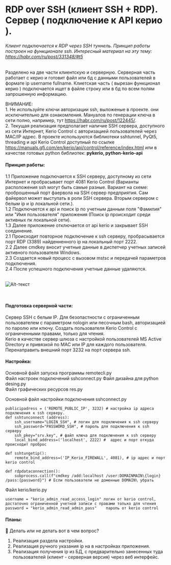 
# RDP over SSH  (клиент SSH + RDP). Сервер ( подключение к API керио ).
###### Клиент подключается к RDP через SSH туннель. Принцип работы построен на функционале ssh. Интересный материал на эту тему: https://habr.com/ru/post/331348/#t5

Разделено на две части клиентскую и серверную. Серверная часть работает с керио и готовит файл или бд с данными пользователей в формате ip username fullname.
Клиетская часть ( вырезан функционал керио ) подключается ищет в файле строку или в бд по всем полям запрошенную информацию.


ВНИМАНИЕ:   
    1. Не используйте ключи авторизации ssh, выложеные в проекте. они исключительно для ознакомления. Мануалов по генерации ключа в сети полно, например, тут https://habr.com/ru/post/122445/.    
    2. Текущая реализация предполагает наличие SSH сервера, доступного из сети Интернет, Kerio Control с авторизацией пользователей через MAC/IP адрес. 
В проекте используются библиотеки sshtunnel, PyQt5, threading и api Kerio Control доступный по ссылке https://manuals.gfi.com/en/kerio/api/control/reference/index.html или в качестве готовых python библиотек: **pykerio, python-kerio-api**

#### Принцип работы:    
1.1 Приложение подключается к SSH серверу, доступному из сети Интернет и пробрасывает порт 4081 Kerio Control (Варианты расположения ssh могут быть самые разные. Вариант на схеме: проброшенный порт фаервола на SSH сервер предприятия. Сам файервол может выступать в роли SSH сервера. Вторым сервером с белым ip и ip локальной сети.).     
1.2  Подключается к api и поиск ip по учетным данным поля "Фамилия" или "Имя пользователя" приложения (Поиск ip происходит среди активных пк локальной сети).<br>
1.3  Далее приложение отключается от api kerio и закрывает SSH соединение.<br>
2.1  Происходит повторное подключение к ssh серверу, пробрасывается порт RDP (3389) найденненного ip на локальный порт 2222.<br>
2.2  Далее cmdkey вносит учетные данные в диспетчер учетных записей активного пользователя Windows.<br>
2.3  Создается новый процесс с вызовом mstsc и передачей параметров подключения.<br>
2.4  После успешного подключения учетные данные удаляются.<br>
<br>    

![Alt-текст](https://github.com/sor88/rdpoverssh/blob/master/map.png?raw=true)

<br>


#### Подготовка серверной части:    
Сервер SSH с белым IP. Для безопастности с ограниченным пользователем с параметром nologin или песочным bash, авторизацией по паролю или ключу. 
Создать пользователя Kerio Control с ограниченными правами, только для чтения.  
Kerio в качестве сервер шлюза с настройкой пользователей MS Active Directory и привязкой по MAC или IP для каждого пользователя.    
Перенаправить внешний порт 3232 на порт сервера ssh. 

#### Настройка:

Основной файл запуска программы remotecli.py    
Файл настроек подключений sshconnect.py 
Файл дизайна для python desing.py   
Файл графических ресурсов res.py    

Основной файл настройки подключения sshconnect.py   

```
publicipadress = ('REMOTE_PUBLIC_IP', 3232) # настройка ip адреса подключения к ssh серверу.
def sshtunconnect (address):
    ssh_username="LOGIN_SSH", # логин для подключения к ssh серверу 
    ssh_password="PASSWORD_SSH", # пароль для подключения к ssh серверу
    ssh_pkey="srv.key", # файл ключа для подключения к ssh серверу
    local_bind_address=('localhost', 2222) #  адрес и порт откуда происходит проброс

def sshtungetip():
    remote_bind_address=('IP_Kerio_FIREWALL', 4081), # ip адрес и порт kerio control
   
def rdpdataconnection():
    subprocess.call(f"cmdkey /add:localhost /user:DOMAINMAIN\{login} /pass:{password}") # Если пользователи не доменные DOMAIN\ убрать  
```

Файл kerio/kerio.py 

```
username = "kerio_admin_read_access_login" логин от kerio control, достаточно ограниченной учетной записи с правами только для чтения
password = "kerio_admin_read_admin_pass"    пароль от kerio control
```

#### Планы:	
:black_square_button: Делать или не делать вот в чем вопрос?	
1. Реализация раздела настройки.	 
2. Реализация ручного указания ip на в настройках приложения.	
3. Реализация получения ip из БД, с предварительно занесенных туда пользователей (клиент - серверная версия) через веб интерфейс.	
